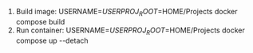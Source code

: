 1. Build image:
USERNAME=$USER PROJ_ROOT=$HOME/Projects docker compose build
2. Run container:
USERNAME=$USER PROJ_ROOT=$HOME/Projects docker compose up --detach
